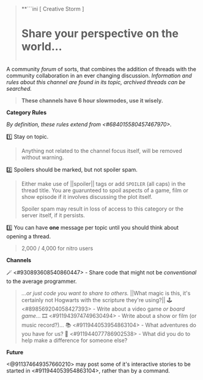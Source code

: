 > **```ini
>              [ Creative Storm ]
>   # Share your perspective on the world... #  
> ```**

A community *forum* of sorts, that combines the addition of threads with the community collaboration in an ever changing discussion. *Information and rules about this channel are found in its topic, archived threads can be searched.*

> **These channels have 6 hour slowmodes, use it wisely.**

**Category Rules**

*By definition, these rules extend from <#684015580457467970>.*

:one: Stay on topic.
> Anything not related to the channel focus itself, will be removed without warning.

:two: Spoilers should be marked, but not spoiler spam.
> Either make use of ||spoiler|| tags or add `SPOILER` (all caps) in the thread title.
> You are guarunteed to spoil aspects of a game, film or show episode if it involves discussing the plot itself.
> 
> Spoiler spam may result in loss of access to this category or the server itself, if it persists.

:three: You can have **one** message per topic until you should think about opening a thread.
> 2,000 / 4,000 for nitro users

**Channels**

:magic_wand: <#930893608540860447> - Share code that might not be *conventional* to the average programmer.
> *...or just code you want to share to others.*
> ||What magic is this, it's certainly not Hogwarts with the scripture they're using?||
🕹 <#898569204058427393> - Write about a video game *or board game*...
🎞 <#911943974749630494> - Write about a show or film (or music record?)...
📚 <#911944053954863104> - What adventures do you have for us?
🤝 <#911944077786902538> - What did you do to help make a difference for someone else?

**Future**

<@911374649357660210> may post some of it's interactive stories to be started in <#911944053954863104>, rather than by a command.
